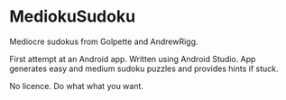# MediokuSudoku
Mediocre sudokus from Golpette and AndrewRigg.

First attempt at an Android app. Written using Android Studio.
App generates easy and medium sudoku puzzles and provides hints if stuck.

No licence. Do what what you want.

